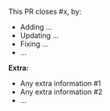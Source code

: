 <!-- If you're linking a repository issue, use the following line -->
This PR closes #x, by:

<!-- If you're reporting stories from Pivotal Tracker (replace 'x' by the Story's id), use the following line instead:
This PR closes [#x](https://www.pivotaltracker.com/story/show/x), by:
-->

* Adding ...
* Updating ...
* Fixing ...
* ...

**Extra:**

* Any extra information #1
* Any extra information #2
* ...

<!-- **Considerations:** -->
<!-- * PR Title Convention: (Feature|Bug|Chore) Task Name -->
<!-- * Be as descriptive as possible, assisting reviewers as much as possible. -->
<!-- * If frontend, paste screenshots that display the UI changes. -->
<!-- * If there is interactivity, paste a gif showing the feature. -->
